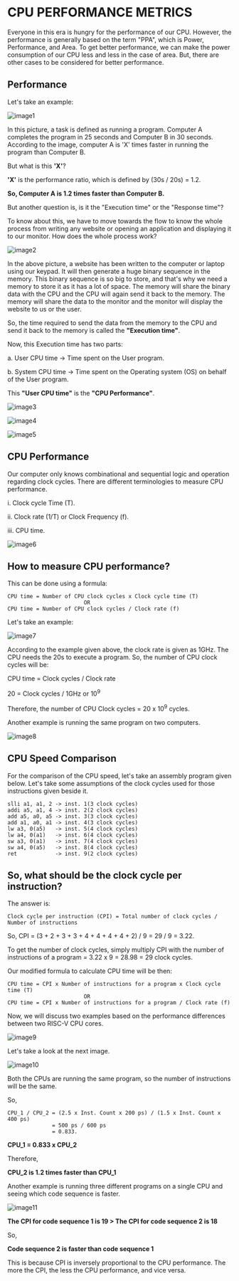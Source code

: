 # CPU PERFORMANCE METRICS #

Everyone in this era is hungry for the performance of our CPU. However, the performance is generally based on the term "PPA", which is Power, Performance, and Area. To get better performance, we can make the power consumption of our CPU less and less in the case of area. But, there are other cases to be considered for better performance.

## Performance ##

Let's take an example:

![image1](/week2/task3/CompA_vs_CompB.png)

In this picture, a task is defined as running a program. Computer A completes the program in 25 seconds and Computer B in 30 seconds. According to the image, computer A is 'X' times faster in running the program than Computer B. 

But what is this **'X'**?

**'X'** is the performance ratio, which is defined by (30s / 20s) = 1.2.

**So, Computer A is 1.2 times faster than Computer B.**

But another question is, is it the "Execution time" or the "Response time"? 

To know about this, we have to move towards the flow to know the whole process from writing any website or opening an application and displaying it to our monitor. How does the whole process work?

![image2](/week2/task3/Flow.png)

In the above picture, a website has been written to the computer or laptop using our keypad. It will then generate a huge binary sequence in the memory. This binary sequence is so big to store, and that's why we need a memory to store it as it has a lot of space. The memory will share the binary data with the CPU and the CPU will again send it back to the memory. The memory will share the data to the monitor and the monitor will display the website to us or the user. 

So, the time required to send the data from the memory to the CPU and send it back to the memory is called the **"Execution time"**. 

Now, this Execution time has two parts:

a. User CPU time -> Time spent on the User program.

b. System CPU time -> Time spent on the Operating system (OS) on behalf of the User program.

This **"User CPU time"** is the **"CPU Performance"**.

![image3](/week2/task3/Exec_time.png)

![image4](/week2/task3/Exec_time_2.png)

![image5](/week2/task3/CPU_performance.png)

## CPU Performance ##

Our computer only knows combinational and sequential logic and operation regarding clock cycles.  There are different terminologies to measure CPU performance.

i. Clock cycle Time (T).

ii. Clock rate (1/T) or Clock Frequency (f).

iii. CPU time.

![image6](/week2/task3/Terminologies_new.png)

## How to measure CPU performance? ##

This can be done using a formula:
```
CPU time = Number of CPU clock cycles x Clock cycle time (T)
                        OR
CPU time = Number of CPU clock cycles / Clock rate (f)
```
Let's take an example:

![image7](/week2/task3/Ex_CPU_Performance_new.png)

According to the example given above, the clock rate is given as 1GHz. The CPU needs the 20s to execute a program. So, the number of CPU clock cycles will be:

CPU time = Clock cycles / Clock rate

20 = Clock cycles / 1GHz or 10<sup>9</sup>

Therefore, the number of CPU Clock cycles = 20 x 10<sup>9</sup> cycles.

Another example is running the same program on two computers.

![image8](/week2/task3/CPU_performance_comp_new.png)

## CPU Speed Comparison ##

For the comparison of the CPU speed, let's take an assembly program given below. Let's take some assumptions of the clock cycles used for those instructions given beside it.
```
slli a1, a1, 2 -> inst. 1(3 clock cycles)
addi a5, a1, 4 -> inst. 2(2 clock cycles)
add a5, a0, a5 -> inst. 3(3 clock cycles)
add a1, a0, a1 -> inst. 4(3 clock cycles)
lw a3, 0(a5)   -> inst. 5(4 clock cycles)
lw a4, 0(a1)   -> inst. 6(4 clock cycles)
sw a3, 0(a1)   -> inst. 7(4 clock cycles)
sw a4, 0(a5)   -> inst. 8(4 clock cycles)
ret            -> inst. 9(2 clock cycles)
```
## So, what should be the clock cycle per instruction? ##

The answer is:
```
Clock cycle per instruction (CPI) = Total number of clock cycles / Number of instructions
```
So, CPI = (3 + 2 + 3 + 3 + 4 + 4 + 4 + 4 + 2) / 9
        = 29 / 9 = 3.22.
        
To get the number of clock cycles, simply multiply CPI with the number of instructions of a program = 3.22 x 9 = 28.98 = 29 clock cycles.
        
Our modified formula to calculate CPU time will be then:
```
CPU time = CPI x Number of instructions for a program x Clock cycle time (T)
                        OR
CPU time = CPI x Number of instructions for a program / Clock rate (f)
```
Now, we will discuss two examples based on the performance differences between two RISC-V CPU cores.

![image9](/week2/task3/CPU_comp.png)

Let's take a look at the next image.

![image10](/week2/task3/CPU_comp_2.png)

Both the CPUs are running the same program, so the number of instructions will be the same.

So,
```
CPU_1 / CPU_2 = (2.5 x Inst. Count x 200 ps) / (1.5 x Inst. Count x 400 ps)
              = 500 ps / 600 ps
              = 0.833.
```
**CPU_1 = 0.833 x CPU_2**

Therefore,

**CPU_2 is 1.2 times faster than CPU_1**

Another example is running three different programs on a single CPU and seeing which code sequence is faster.

![image11](/week2/task3/One_CPU_comp.png)

**The CPI for code sequence 1 is 19 > The CPI for code sequence 2 is 18**

So, 

**Code sequence 2 is faster than code sequence 1**

This is because CPI is inversely proportional to the CPU performance. The more the CPI, the less the CPU performance, and vice versa.

 







        
